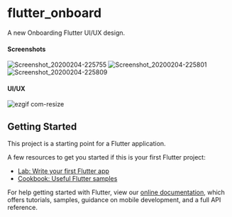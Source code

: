 # flutter_onboard

A new Onboarding Flutter UI/UX design.


#### Screenshots

![Screenshot_20200204-225755](https://user-images.githubusercontent.com/37204706/73770759-fd68cf80-47a2-11ea-9059-c0195747cdf0.jpg) 
![Screenshot_20200204-225801](https://user-images.githubusercontent.com/37204706/73770761-fe016600-47a2-11ea-9cfb-c6a5216e95d9.jpg) 
![Screenshot_20200204-225809](https://user-images.githubusercontent.com/37204706/73770768-0194ed00-47a3-11ea-99f7-f69ec23ee829.jpg)


#### UI/UX

![ezgif com-resize](https://user-images.githubusercontent.com/37204706/73778877-e2ea2280-47b1-11ea-9445-88000fee04e0.gif)


## Getting Started

This project is a starting point for a Flutter application.

A few resources to get you started if this is your first Flutter project:

- [Lab: Write your first Flutter app](https://flutter.dev/docs/get-started/codelab)
- [Cookbook: Useful Flutter samples](https://flutter.dev/docs/cookbook)

For help getting started with Flutter, view our
[online documentation](https://flutter.dev/docs), which offers tutorials,
samples, guidance on mobile development, and a full API reference.
